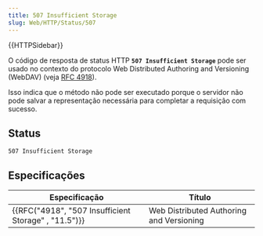 ```yaml
---
title: 507 Insufficient Storage
slug: Web/HTTP/Status/507
---
```


{{HTTPSidebar}}

O código de resposta de status HTTP **`507 Insufficient Storage`** pode ser usado no contexto do protocolo Web Distributed Authoring and Versioning (WebDAV) (veja [RFC 4918](https://tools.ietf.org/html/rfc4918)).

Isso indica que o método não pode ser executado porque o servidor não pode salvar a representação necessária para completar a requisição com sucesso.

## Status

```
507 Insufficient Storage
```

## Especificações

| Especificação                                                        | Título                                   |
| -------------------------------------------------------------------- | ---------------------------------------- |
| {{RFC("4918", "507 Insufficient Storage" , "11.5")}} | Web Distributed Authoring and Versioning |
